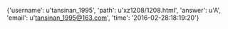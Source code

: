 {'username': u'tansinan_1995', 'path': u'xz1208/1208.html', 'answer': u'A', 'email': u'tansinan_1995@163.com', 'time': '2016-02-28:18:19:20'}